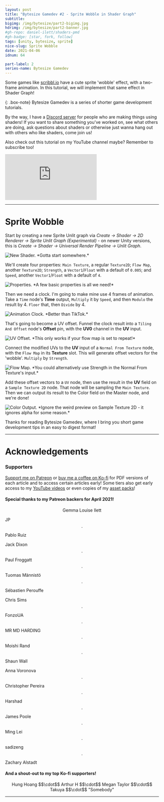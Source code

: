 ```yaml
---
layout: post
title: "Bytesize Gamedev #2 - Sprite Wobble in Shader Graph"
subtitle: 
bigimg: /img/bytesize/part2-bigimg.jpg
hdrimg: /img/bytesize/part2-banner.jpg
#gh-repo: daniel-ilett/shaders-pmd
#gh-badge: [star, fork, follow]
tags: [unity, bytesize, sprite]
nice-slug: Sprite Wobble
date: 2021-04-06
idnum: 64

part-label: 2
series-name: Bytesize Gamedev
---
```


Some games like [scribbl.io](https://skribbl.io/) have a cute sprite 'wobble' effect, with a two-frame animation. In this tutorial, we will implement that same effect in Shader Graph!

{: .box-note}
Bytesize Gamedev is a series of shorter game development tutorials.

By the way, I have a [Discord server](https://discord.gg/tPQEUwPpb3) for people who are making things using shaders! If you want to share something you've worked on, see what others are doing, ask questions about shaders or otherwise just wanna hang out with others who like shaders, come join us!

Also check out this tutorial on my YouTube channel maybe? Remember to subscribe too!

<div class="video-embed">
<iframe src="https://www.youtube.com/embed/xDCRah7BbIo" frameborder="0" allow="accelerometer; autoplay; encrypted-media; gyroscope; picture-in-picture" allowfullscreen class="center-image lazyload"></iframe>
</div>

<script async src="https://pagead2.googlesyndication.com/pagead/js/adsbygoogle.js"></script>
<ins class="adsbygoogle"
     style="display:block; text-align:center;"
     data-ad-layout="in-article"
     data-ad-format="fluid"
     data-ad-client="ca-pub-5101496396569275"
     data-ad-slot="3740606711"></ins>
<script>
     (adsbygoogle = window.adsbygoogle || []).push({});
</script>

<hr/>

# Sprite Wobble

Start by creating a new Sprite Unlit graph via *Create -> Shader -> 2D Renderer -> Sprite Unlit Graph (Experimental)* - on newer Unity versions, this is *Create -> Shader -> Universal Render Pipeline -> Unlit Graph*.

<img data-src="/img/bytesize/part2-new-shader.jpg" class="center-image lazyload" alt="New Shader." title="Gotta start somewhere.">
*Gotta start somewhere.*

We'll create four properties: `Main Texture`, a regular `Texture2D`; `Flow Map`, another `Texture2D`; `Strength`, a `Vector1`/`Float` with a default of `0.005`; and `Speed`, another `Vector1`/`Float` with a default of `4`.

<img data-src="/img/bytesize/part2-properties.jpg" class="center-image lazyload" alt="Properties." title="A few basic properties is all we need!">
*A few basic properties is all we need!*

Then we need a clock. I'm going to make mine use 4 frames of animation. Take a `Time` node's **Time** output, `Multiply` it by `Speed`, and then `Modulo` the result by 4. `Floor` that, then `Divide` by 4.

<img data-src="/img/bytesize/part2-clock.jpg" class="center-image lazyload" alt="Animation Clock." title="Better than TikTok.">
*Better than TikTok.*

That's going to become a UV offset. Funnel the clock result into a `Tiling And Offset` node's **Offset** pin, with the **UV0** channel in the **UV** input.

<img data-src="/img/bytesize/part2-uv-offset.jpg" class="center-image lazyload" alt="UV Offset." title="This only works if your flow map is set to repeat!">
*This only works if your flow map is set to repeat!*

Connect the modified UVs to the **UV** input of a `Normal From Texture` node, with the `Flow Map` in its **Texture** slot. This will generate offset vectors for the 'wobble'. `Multiply` by `Strength`.

<img data-src="/img/bytesize/part2-flow-map.jpg" class="center-image lazyload" alt="Flow Map." title="You could alternatively use Strength in the Normal From Texture's input.">
*You could alternatively use Strength in the Normal From Texture's input.*

Add these offset vectors to a `UV` node, then use the result in the **UV** field on a `Sample Texture 2D` node. That node will be sampling the `Main Texture`. Then we can output its result to the Color field on the Master node, and we're done!

<img data-src="/img/bytesize/part2-color-output.jpg" class="center-image lazyload" alt="Color Output." title="Ignore the weird preview on Sample Texture 2D - it ignores alpha for some reason.">
*Ignore the weird preview on Sample Texture 2D - it ignores alpha for some reason.*

Thanks for reading Bytesize Gamedev, where I bring you short game development tips in an easy to digest format!

<hr/>

# Acknowledgements

### Supporters

[Support me on Patreon](https://www.patreon.com/danielilett) or [buy me a coffee on Ko-fi](https://ko-fi.com/danielilett) for PDF versions of each article and to access certain articles early! Some tiers also get early access to my [YouTube videos](https://www.youtube.com/channel/UClgoE54W_4rX7jzZGiCmrXw) or even copies of my [asset packs](https://itch.io/c/798909/my-asset-packs)!

#### Special thanks to my Patreon backers for April 2021!

<p style="text-align: center;">
Gemma Louise Ilett<br/>

JP $$\cdot$$ Pablo Ruiz<br/>

Jack Dixon $$\cdot$$ Paul Froggatt $$\cdot$$ Tuomas Männistö $$\cdot$$ Sébastien Perouffe<br/>

Chris Sims $$\cdot$$ FonzoUA $$\cdot$$ MR MD HARDING $$\cdot$$ Moishi Rand $$\cdot$$ Shaun Wall<br/>

Anna Voronova $$\cdot$$ Christopher Pereira $$\cdot$$ Harshad $$\cdot$$ James Poole $$\cdot$$ Ming Lei $$\cdot$$ sadizeng $$\cdot$$ Zachary Alstadt
</p>

#### And a shout-out to my top Ko-fi supporters!

<p style="text-align: center;">
Hung Hoang $$\cdot$$ Arthur H $$\cdot$$ Megan Taylor $$\cdot$$ Takuya $$\cdot$$ "Somebody"
</p>

<hr/>
